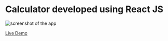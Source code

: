 # Calculator developed using React JS
 
![screenshot of the app](https://raw.githubusercontent.com/praveenorugantitech/praveenorugantitech-reactjs-projects/master/praveenorugantitech-calculator/src/images/screenshot.PNG "Calculator")


[Live Demo](https://praveen-calculator-app.firebaseapp.com/)


